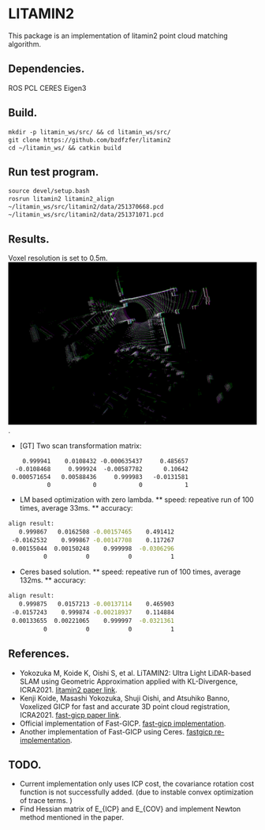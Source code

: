 # LITAMIN2
This package is an implementation of litamin2 point cloud matching algorithm.


## Dependencies.
ROS
PCL 
CERES
Eigen3

## Build.
``` 
mkdir -p litamin_ws/src/ && cd litamin_ws/src/
git clone https://github.com/bzdfzfer/litamin2
cd ~/litamin_ws/ && catkin build

```

## Run test program.

```
source devel/setup.bash
rosrun litamin2 litamin2_align ~/litamin_ws/src/litamin2/data/251370668.pcd ~/litamin_ws/src/litamin2/data/251371071.pcd
```

## Results.
Voxel resolution is set to 0.5m.
![aligned results](data/litamin2_results.png).
- [GT] Two scan transformation matrix:
```
    0.999941    0.0108432 -0.000635437     0.485657
  -0.0108468     0.999924  -0.00587782      0.10642
 0.000571654   0.00588436     0.999983   -0.0131581
           0            0            0            1
```
- LM based optimization with zero lambda.
** speed: repeative run of 100 times, average 33ms.
** accuracy: 
``` bash
align result: 
   0.999867   0.0162508 -0.00157465    0.491412
 -0.0162532    0.999867 -0.00147708    0.117267
 0.00155044  0.00150248    0.999998  -0.0306296
          0           0           0           1
```
- Ceres based solution.
** speed: repeative run of 100 times, average 132ms.
** accuracy: 
``` bash
align result: 
   0.999875   0.0157213 -0.00137114    0.465903
 -0.0157243    0.999874 -0.00218937    0.114884
 0.00133655  0.00221065    0.999997  -0.0321361
          0           0           0           1
```

## References.
* Yokozuka M, Koide K, Oishi S, et al. LiTAMIN2: Ultra Light LiDAR-based SLAM using Geometric Approximation applied with KL-Divergence, ICRA2021. [litamin2 paper link](https://arxiv.org/abs/2103.00784).
* Kenji Koide, Masashi Yokozuka, Shuji Oishi, and Atsuhiko Banno, Voxelized GICP for fast and accurate 3D point cloud registration, ICRA2021. [fast-gicp paper link](https://staff.aist.go.jp/shuji.oishi/assets/papers/preprint/VoxelGICP_ICRA2021.pdf).
* Official implementation of Fast-GICP. [fast-gicp implementation](https://github.com/SMRT-AIST/fast_gicp).
* Another implementation of Fast-GICP using Ceres. [fastgicp re-implementation](https://github.com/FishInWave/fast-gicp).

## TODO.
* Current implementation only uses ICP cost, the covariance rotation cost function is not successfully added. (due to instable convex optimization of trace terms. )
* Find Hessian matrix of E_{ICP} and E_{COV} and implement Newton method mentioned in the paper.
